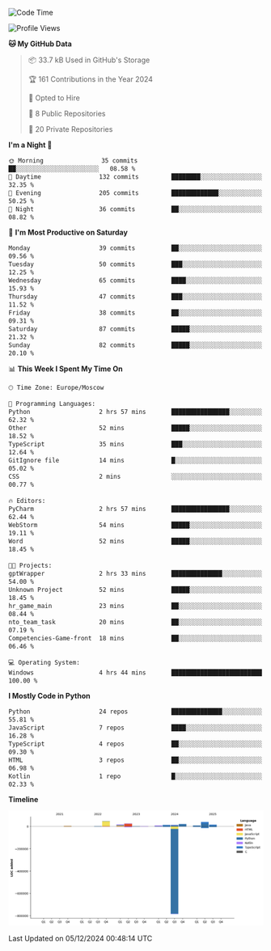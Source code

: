 <!--START_SECTION:waka-->
![Code Time](http://img.shields.io/badge/Code%20Time-557%20hrs%2022%20mins-blue)

![Profile Views](http://img.shields.io/badge/Profile%20Views-3-blue)

**🐱 My GitHub Data** 

> 📦 33.7 kB Used in GitHub's Storage 
 > 
> 🏆 161 Contributions in the Year 2024
 > 
> 💼 Opted to Hire
 > 
> 📜 8 Public Repositories 
 > 
> 🔑 20 Private Repositories 
 > 
**I'm a Night 🦉** 

```text
🌞 Morning                35 commits          ██░░░░░░░░░░░░░░░░░░░░░░░   08.58 % 
🌆 Daytime                132 commits         ████████░░░░░░░░░░░░░░░░░   32.35 % 
🌃 Evening                205 commits         █████████████░░░░░░░░░░░░   50.25 % 
🌙 Night                  36 commits          ██░░░░░░░░░░░░░░░░░░░░░░░   08.82 % 
```
📅 **I'm Most Productive on Saturday** 

```text
Monday                   39 commits          ██░░░░░░░░░░░░░░░░░░░░░░░   09.56 % 
Tuesday                  50 commits          ███░░░░░░░░░░░░░░░░░░░░░░   12.25 % 
Wednesday                65 commits          ████░░░░░░░░░░░░░░░░░░░░░   15.93 % 
Thursday                 47 commits          ███░░░░░░░░░░░░░░░░░░░░░░   11.52 % 
Friday                   38 commits          ██░░░░░░░░░░░░░░░░░░░░░░░   09.31 % 
Saturday                 87 commits          █████░░░░░░░░░░░░░░░░░░░░   21.32 % 
Sunday                   82 commits          █████░░░░░░░░░░░░░░░░░░░░   20.10 % 
```


📊 **This Week I Spent My Time On** 

```text
🕑︎ Time Zone: Europe/Moscow

💬 Programming Languages: 
Python                   2 hrs 57 mins       ████████████████░░░░░░░░░   62.32 % 
Other                    52 mins             █████░░░░░░░░░░░░░░░░░░░░   18.52 % 
TypeScript               35 mins             ███░░░░░░░░░░░░░░░░░░░░░░   12.64 % 
GitIgnore file           14 mins             █░░░░░░░░░░░░░░░░░░░░░░░░   05.02 % 
CSS                      2 mins              ░░░░░░░░░░░░░░░░░░░░░░░░░   00.77 % 

🔥 Editors: 
PyCharm                  2 hrs 57 mins       ████████████████░░░░░░░░░   62.44 % 
WebStorm                 54 mins             █████░░░░░░░░░░░░░░░░░░░░   19.11 % 
Word                     52 mins             █████░░░░░░░░░░░░░░░░░░░░   18.45 % 

🐱‍💻 Projects: 
gptWrapper               2 hrs 33 mins       ██████████████░░░░░░░░░░░   54.00 % 
Unknown Project          52 mins             █████░░░░░░░░░░░░░░░░░░░░   18.45 % 
hr_game_main             23 mins             ██░░░░░░░░░░░░░░░░░░░░░░░   08.44 % 
nto_team_task            20 mins             ██░░░░░░░░░░░░░░░░░░░░░░░   07.19 % 
Competencies-Game-front  18 mins             ██░░░░░░░░░░░░░░░░░░░░░░░   06.46 % 

💻 Operating System: 
Windows                  4 hrs 44 mins       █████████████████████████   100.00 % 
```

**I Mostly Code in Python** 

```text
Python                   24 repos            ██████████████░░░░░░░░░░░   55.81 % 
JavaScript               7 repos             ████░░░░░░░░░░░░░░░░░░░░░   16.28 % 
TypeScript               4 repos             ██░░░░░░░░░░░░░░░░░░░░░░░   09.30 % 
HTML                     3 repos             ██░░░░░░░░░░░░░░░░░░░░░░░   06.98 % 
Kotlin                   1 repo              █░░░░░░░░░░░░░░░░░░░░░░░░   02.33 % 
```



**Timeline**

![Lines of Code chart](https://raw.githubusercontent.com/adlemx/adlemx/main/assets/bar_graph.png)


 Last Updated on 05/12/2024 00:48:14 UTC
<!--END_SECTION:waka-->
